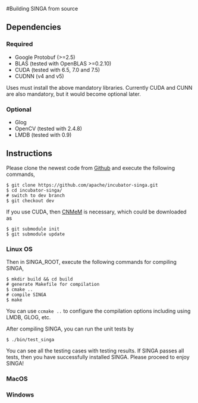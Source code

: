 #Building SINGA from source

## Dependencies

### Required
* Google Protobuf (>=2.5)
* BLAS (tested with OpenBLAS >=0.2.10)
* CUDA (tested with 6.5, 7.0 and 7.5)
* CUDNN (v4 and v5)

Uses must install the above mandatory libraries.
Currently CUDA and CUNN are also mandatory, but it would become optional later.

### Optional
* Glog
* OpenCV (tested with 2.4.8)
* LMDB (tested with 0.9)


## Instructions

Please clone the newest code from [Github](https://github.com/apache/incubator-singa) and execute the following commands,


    $ git clone https://github.com/apache/incubator-singa.git
    $ cd incubator-singa/
    # switch to dev branch
    $ git checkout dev


If you use CUDA, then [CNMeM](https://github.com/NVIDIA/cnmem) is necessary,
which could be downloaded as

    $ git submodule init
    $ git submodule update


### Linux OS

Then in SINGA_ROOT, execute the following commands for compiling SINGA,

    $ mkdir build && cd build
    # generate Makefile for compilation
    $ cmake ..
    # compile SINGA
    $ make

You can use `ccmake ..` to configure the compilation options including using
LMDB, GLOG, etc.

After compiling SINGA, you can run the unit tests by

    $ ./bin/test_singa

You can see all the testing cases with testing results. If SINGA passes all
tests, then you have successfully installed SINGA. Please proceed to enjoy SINGA!


### MacOS


### Windows
